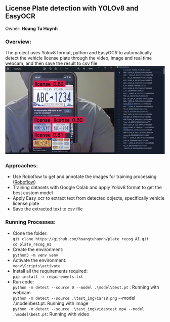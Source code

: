 ## License Plate detection with YOLOv8 and EasyOCR
Owner: **Hoang Tu Huynh**

### Overview:
The project uses Yolov8 format, python and EasyOCR to automatically detect the vehicle license plate through the video, image and real time webcam, and then save the result to csv file.
![detected](/test_img/result.png)  

### Approaches:
- Use Roboflow to get and annotate the images for training processing ([Roboflow](https://roboflow.com/))
- Training datasets with Google Colab and apply Yolov8 format to get the best custom model 
- Apply Easy_ocr to extract text from detected objects, specifically vehicle license plate
- Save the extracted text to csv file

### Running Processes:
- Clone the folder:<br>
`git clone https://github.com/hoangtuhuynh/plate_recog_AI.git` <br>
`cd plate_recog_AI`
- Create the environment:<br>
`python3 -m venv venv`
- Activate the environment:<br>
`venv\Scripts\activate`
- Install all the requirements required:<br>
`pip install -r requirements.txt`
- Run code: <br>
`python -m detect --source 0 --model .\model\best.pt` : Running with webcam <br>
`python -m detect --source .\test_img\Cars8.png` --model .\model\best.pt: Running with image<br>
`python -m detect --source .\test_img\videotest.mp4 --model .\model\best.pt`: Running with video

